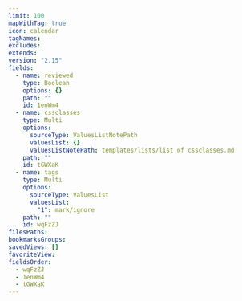```yaml
---
limit: 100
mapWithTag: true
icon: calendar
tagNames: 
excludes: 
extends: 
version: "2.15"
fields:
  - name: reviewed
    type: Boolean
    options: {}
    path: ""
    id: 1enWm4
  - name: cssclasses
    type: Multi
    options:
      sourceType: ValuesListNotePath
      valuesList: {}
      valuesListNotePath: templates/lists/list of cssclasses.md
    path: ""
    id: tGWXaK
  - name: tags
    type: Multi
    options:
      sourceType: ValuesList
      valuesList:
        "1": mark/ignore
    path: ""
    id: wqFzZJ
filesPaths: 
bookmarksGroups: 
savedViews: []
favoriteView: 
fieldsOrder:
  - wqFzZJ
  - 1enWm4
  - tGWXaK
---
```

